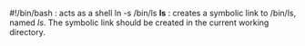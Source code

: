 #!/bin/bash : acts as a shell
ln -s /bin/ls __ls__ : creates a symbolic link to /bin/ls, named _ls_. The symbolic link should be created in the current working directory.
